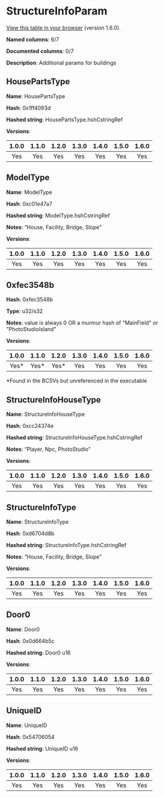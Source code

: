 # StructureInfoParam
[View this table in your browser](StructureInfoParam-value.md) (version 1.6.0).

**Named columns**: 6/7

**Documented columns**: 0/7

**Description**: Additional params for buildings
## HousePartsType

**Name**: HousePartsType

**Hash**: 0x1ff4093d

**Hashed string**: HousePartsType.hshCstringRef

**Versions**: 

 | 1.0.0 | 1.1.0 | 1.2.0 | 1.3.0 | 1.4.0 | 1.5.0 | 1.6.0
|:--:|:--:|:--:|:--:|:--:|:--:|:--:|
| Yes | Yes | Yes | Yes | Yes | Yes | Yes| 


## ModelType

**Name**: ModelType

**Hash**: 0xc01e47a7

**Hashed string**: ModelType.hshCstringRef

**Notes**: “House, Facility, Bridge, Slope"

**Versions**: 

 | 1.0.0 | 1.1.0 | 1.2.0 | 1.3.0 | 1.4.0 | 1.5.0 | 1.6.0
|:--:|:--:|:--:|:--:|:--:|:--:|:--:|
| Yes | Yes | Yes | Yes | Yes | Yes | Yes| 


## 0xfec3548b

**Hash**: 0xfec3548b

**Type**: u32/s32

**Notes**: value is always 0 OR a murmur hash of "MainField" or "PhotoStudioIsland"

**Versions**: 

 | 1.0.0 | 1.1.0 | 1.2.0 | 1.3.0 | 1.4.0 | 1.5.0 | 1.6.0
|:--:|:--:|:--:|:--:|:--:|:--:|:--:|
| Yes* | Yes* | Yes* | Yes | Yes | Yes | Yes| 

*Found in the BCSVs but unreferenced in the executable

## StructureInfoHouseType

**Name**: StructureInfoHouseType

**Hash**: 0xcc24374e

**Hashed string**: StructureInfoHouseType.hshCstringRef

**Notes**: “Player, Npc, PhotoStudio"

**Versions**: 

 | 1.0.0 | 1.1.0 | 1.2.0 | 1.3.0 | 1.4.0 | 1.5.0 | 1.6.0
|:--:|:--:|:--:|:--:|:--:|:--:|:--:|
| Yes | Yes | Yes | Yes | Yes | Yes | Yes| 


## StructureInfoType

**Name**: StructureInfoType

**Hash**: 0xd6704d8b

**Hashed string**: StructureInfoType.hshCstringRef

**Notes**: “House, Facility, Bridge, Slope"

**Versions**: 

 | 1.0.0 | 1.1.0 | 1.2.0 | 1.3.0 | 1.4.0 | 1.5.0 | 1.6.0
|:--:|:--:|:--:|:--:|:--:|:--:|:--:|
| Yes | Yes | Yes | Yes | Yes | Yes | Yes| 


## Door0

**Name**: Door0

**Hash**: 0x0d664b5c

**Hashed string**: Door0 u16

**Versions**: 

 | 1.0.0 | 1.1.0 | 1.2.0 | 1.3.0 | 1.4.0 | 1.5.0 | 1.6.0
|:--:|:--:|:--:|:--:|:--:|:--:|:--:|
| Yes | Yes | Yes | Yes | Yes | Yes | Yes| 


## UniqueID

**Name**: UniqueID

**Hash**: 0x54706054

**Hashed string**: UniqueID u16

**Versions**: 

 | 1.0.0 | 1.1.0 | 1.2.0 | 1.3.0 | 1.4.0 | 1.5.0 | 1.6.0
|:--:|:--:|:--:|:--:|:--:|:--:|:--:|
| Yes | Yes | Yes | Yes | Yes | Yes | Yes| 


